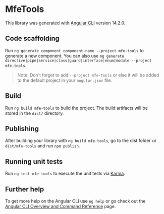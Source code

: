 # MfeTools

This library was generated with [Angular CLI](https://github.com/angular/angular-cli) version 14.2.0.

## Code scaffolding

Run `ng generate component component-name --project mfe-tools` to generate a new component. You can also use `ng generate directive|pipe|service|class|guard|interface|enum|module --project mfe-tools`.
> Note: Don't forget to add `--project mfe-tools` or else it will be added to the default project in your `angular.json` file. 

## Build

Run `ng build mfe-tools` to build the project. The build artifacts will be stored in the `dist/` directory.

## Publishing

After building your library with `ng build mfe-tools`, go to the dist folder `cd dist/mfe-tools` and run `npm publish`.

## Running unit tests

Run `ng test mfe-tools` to execute the unit tests via [Karma](https://karma-runner.github.io).

## Further help

To get more help on the Angular CLI use `ng help` or go check out the [Angular CLI Overview and Command Reference](https://angular.io/cli) page.

